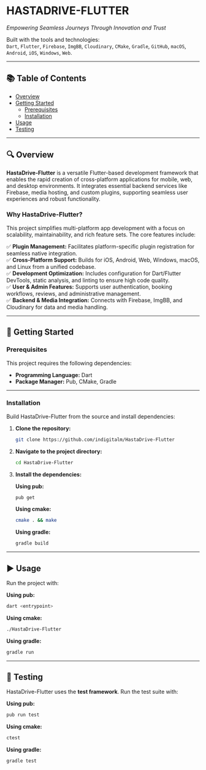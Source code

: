 
# HASTADRIVE-FLUTTER
*Empowering Seamless Journeys Through Innovation and Trust*

Built with the tools and technologies:  
`Dart`, `Flutter`, `Firebase`, `ImgBB`, `Cloudinary`, `CMake`, `Gradle`, `GitHub`, `macOS`, `Android`, `iOS`, `Windows`, `Web`.

---

## 📚 Table of Contents

- [Overview](#overview)  
- [Getting Started](#getting-started)  
  - [Prerequisites](#prerequisites)  
  - [Installation](#installation)  
- [Usage](#usage)  
- [Testing](#testing)

---

## 🔍 Overview

**HastaDrive-Flutter** is a versatile Flutter-based development framework that enables the rapid creation of cross-platform applications for mobile, web, and desktop environments. It integrates essential backend services like Firebase, media hosting, and custom plugins, supporting seamless user experiences and robust functionality.

### Why HastaDrive-Flutter?

This project simplifies multi-platform app development with a focus on scalability, maintainability, and rich feature sets. The core features include:

✅ **Plugin Management:** Facilitates platform-specific plugin registration for seamless native integration.  
✅ **Cross-Platform Support:** Builds for iOS, Android, Web, Windows, macOS, and Linux from a unified codebase.  
✅ **Development Optimization:** Includes configuration for Dart/Flutter DevTools, static analysis, and linting to ensure high code quality.  
✅ **User & Admin Features:** Supports user authentication, booking workflows, reviews, and administrative management.  
✅ **Backend & Media Integration:** Connects with Firebase, ImgBB, and Cloudinary for data and media handling.

---

## 🚀 Getting Started

### Prerequisites

This project requires the following dependencies:

- **Programming Language:** Dart  
- **Package Manager:** Pub, CMake, Gradle

---

### Installation

Build HastaDrive-Flutter from the source and install dependencies:

1. **Clone the repository:**

    ```bash
    git clone https://github.com/indigitalm/HastaDrive-Flutter
    ```

2. **Navigate to the project directory:**

    ```bash
    cd HastaDrive-Flutter
    ```

3. **Install the dependencies:**

    **Using pub:**

    ```bash
    pub get
    ```

    **Using cmake:**

    ```bash
    cmake . && make
    ```

    **Using gradle:**

    ```bash
    gradle build
    ```

---

## ▶️ Usage

Run the project with:

**Using pub:**

```bash
dart <entrypoint>
```

**Using cmake:**

```bash
./HastaDrive-Flutter
```

**Using gradle:**

```bash
gradle run
```

---

## 🧪 Testing

HastaDrive-Flutter uses the **test framework**. Run the test suite with:

**Using pub:**

```bash
pub run test
```

**Using cmake:**

```bash
ctest
```

**Using gradle:**

```bash
gradle test
```
